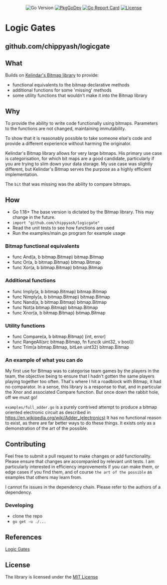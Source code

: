 <p align="center">
<img src="https://img.shields.io/github/go-mod/go-version/chippyash/logicgate" alt="Go Version">
<a href="https://pkg.go.dev/github.com/chippyash/logicgate"><img src="https://pkg.go.dev/badge/github.com/chippyash/logicgate" alt="PkgGoDev"></a>
<a href="https://goreportcard.com/report/github.com/chippyash/logicgate"><img src="https://goreportcard.com/badge/github.com/chippyash/logicgate" alt="Go Report Card"></a>
<a href="https://opensource.org/licenses/MIT"><img src="https://img.shields.io/badge/License-MIT-blue.svg" alt="License"></a>
</p>

# Logic Gates
## github.com/chippyash/logicgate

## What
Builds on [Kelindar's Bitmap library](github.com/kelindar/bitmap) to provide:
 - functional equivalents to the bitmap declarative methods
 - additional functions for some 'missing' methods
 - some utility functions that wouldn't make it into the Bitmap library

## Why
To provide the ability to write code functionally using bitmaps. Parameters
to the functions are not changed, maintaining immutability.

To show that it is reasonably possible to take someone else's code and provide a different experience without harming
the originator.

Kelindar's Bitmap library allows for very large bitmaps. His primary use case is categorisation, for which bit maps
are a good candidate, particularly if you are trying to slim down your data storage. My use case was slightly different,
but Kelindar's Bitmap serves the purpose as a highly efficient implementation.

The `bit` that was missing was the ability to compare bitmaps.

## How

 - Go 1.18+  The base version is dictated by the Bitmap library. This may change in the future.
 - `import "github.com/chippyash/logicgate"`
 - Read the unit tests to see how functions are used
 - Run the examples/main.go program for example usage

### Bitmap functional equivalents

 - func And(a, b bitmap.Bitmap) bitmap.Bitmap
 - func Or(a, b bitmap.Bitmap) bitmap.Bitmap
 - func Xor(a, b bitmap.Bitmap) bitmap.Bitmap

### Additional functions

 - func Imply(a, b bitmap.Bitmap) bitmap.Bitmap
 - func Nimply(a, b bitmap.Bitmap) bitmap.Bitmap
 - func Nand(a, b bitmap.Bitmap) bitmap.Bitmap
 - func Not(a bitmap.Bitmap) bitmap.Bitmap
 - func Xnor(a, b bitmap.Bitmap) bitmap.Bitmap

### Utility functions

 - func Compare(a, b bitmap.Bitmap) (int, error)
 - func RangeAll(src bitmap.Bitmap, fn func(k uint32, v bool))
 - func Trim(a bitmap.Bitmap, bitLen uint32) bitmap.Bitmap

### An example of what you can do
My first use for Bitmap was to categorise team games by the players in the team, the objective being to ensure that I 
hadn't gotten the same players playing together too often.  That's where I hit a roadblock with Bitmap, it had no comparator.
In a sense, this library is a response to that, and in particular the Xnor and associated Compare function. But once down 
the rabbit hole, off we must go!

`examples/full_adder.go` is a purely contrived attempt to produce a bitmap oriented electronic circuit as described in
https://en.wikipedia.org/wiki/Adder_(electronics)  It has no functional reason to exist, as there are far better ways to do
these things. It exists only as a demonstration of the art of the possible.


## Contributing

Feel free to submit a pull request to make changes or add functionality.  Please ensure that
changes are accompanied by relevant unit tests. I am particularly interested in efficiency improvements
if you can make them, or edge cases if you find them, and of course `the art of the possible` as examples that others may 
learn from.

I cannot fix issues in the dependency chain. Please refer to the authors of a dependency.

### Developing

 - clone the repo
 - `go get -u ./...`

## References
[Logic Gates](https://en.wikipedia.org/wiki/Logic_gate)

## License
The library is licensed under the [MIT License](LICENSE)